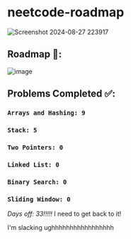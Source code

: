 # neetcode-roadmap

![Screenshot 2024-08-27 223917](https://github.com/user-attachments/assets/19eeb4ac-ce0f-4ee4-848e-b4808423c1c6)

## Roadmap 🚀:
![image](https://github.com/user-attachments/assets/916a986c-b94d-4909-b851-3edf4304fbc1)

## Problems Completed ✅:  
  ### ```Arrays and Hashing: 9```
  ### ```Stack: 5```
  ### ```Two Pointers: 0```
  ### ```Linked List: 0```
  ### ```Binary Search: 0```
  ### ```Sliding Window: 0```

*Days off: 33!!!!!* I need to get back to it!

I'm slacking ughhhhhhhhhhhhhhhhh

